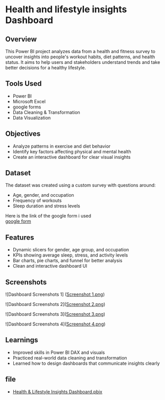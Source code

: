 
# Health and lifestyle insights Dashboard

## Overview
This Power BI project analyzes data from a health and fitness survey to uncover insights into people's workout habits, diet patterns, and health status. It aims to help users and stakeholders understand trends and take better decisions for a healthy lifestyle.

## Tools Used
- Power BI
- Microsoft Excel
- google forms
- Data Cleaning & Transformation
- Data Visualization

## Objectives
- Analyze patterns in exercise and diet behavior
- Identify key factors affecting physical and mental health
- Create an interactive dashboard for clear visual insights

## Dataset
The dataset was created using a custom survey with questions around:
- Age, gender, and occupation
- Frequency of workouts
- Sleep duration and stress levels

Here is the link of the google form i used  
[google form](https://forms.gle/dTsP5vPYerru7aeQ6)

## Features
- Dynamic slicers for gender, age group, and occupation
- KPIs showing average sleep, stress, and activity levels
- Bar charts, pie charts, and funnel for better analysis
- Clean and interactive dashboard UI

## Screenshots
![Dashboard Screenshots 1]
([Screenshot 1.png](https://github.com/alexleo25/POWER-BI-PROJECT/blob/24b40e680bbb1f167d730b99461d079e104e9f77/Screenshot%201.png))

![Dashboard Screenshots 2]([Screenshot 2.png](https://github.com/alexleo25/POWER-BI-PROJECT/blob/24b40e680bbb1f167d730b99461d079e104e9f77/Screenshot%202.png))

![Dashboard Screenshots 3]([Screenshot 3.png](https://github.com/alexleo25/POWER-BI-PROJECT/blob/7aa019839c2e76ed6c384b764582a70dc0ba6348/Screenshot%203.png))

![Dashboard Screenshots 4]([Screenshot 4.png](https://github.com/alexleo25/POWER-BI-PROJECT/blob/444ef04407b8ebefda0287beec852eddfa8a6c5f/Screenshot%204.png))


## Learnings
- Improved skills in Power BI DAX and visuals
- Practiced real-world data cleaning and transformation
- Learned how to design dashboards that communicate insights clearly

## file 
- [Health & Lifestyle Insights Dashboard.pbix](https://github.com/alexleo25/POWER-BI-PROJECT/blob/03284885864aaba2ae6c4fb12b1b8849e6445e79/Health%20%26%20Lifestyle%20Insights%20Dashboard.pbix)
